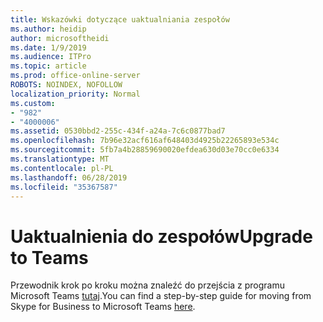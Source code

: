 ```yaml
---
title: Wskazówki dotyczące uaktualniania zespołów
ms.author: heidip
author: microsoftheidi
ms.date: 1/9/2019
ms.audience: ITPro
ms.topic: article
ms.prod: office-online-server
ROBOTS: NOINDEX, NOFOLLOW
localization_priority: Normal
ms.custom:
- "982"
- "4000006"
ms.assetid: 0530bbd2-255c-434f-a24a-7c6c0877bad7
ms.openlocfilehash: 7b96e32acf616af648403d4925b22265893e534c
ms.sourcegitcommit: 5fb7a4b28859690020efdea630d03e70cc0e6334
ms.translationtype: MT
ms.contentlocale: pl-PL
ms.lasthandoff: 06/28/2019
ms.locfileid: "35367587"
---
```

# <a name="upgrade-to-teams"></a><span data-ttu-id="5b25b-102">Uaktualnienia do zespołów</span><span class="sxs-lookup"><span data-stu-id="5b25b-102">Upgrade to Teams</span></span>

<span data-ttu-id="5b25b-103">Przewodnik krok po kroku można znaleźć do przejścia z programu Microsoft Teams [tutaj](https://docs.microsoft.com/microsoftteams/journey-skypeforbusiness-teams).</span><span class="sxs-lookup"><span data-stu-id="5b25b-103">You can find a step-by-step guide for moving from Skype for Business to Microsoft Teams [here](https://docs.microsoft.com/microsoftteams/journey-skypeforbusiness-teams).</span></span>
  